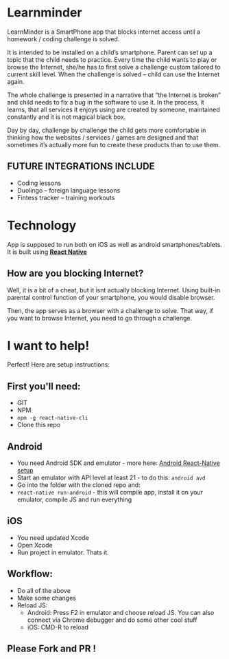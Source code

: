 # Learnminder

LearnMinder is a SmartPhone app that blocks internet access until a homework / coding challenge is solved.

It is intended to be installed on a child’s smartphone. Parent can set up a topic that the child needs to practice. Every time the child wants to play or browse the Internet, she/he has to first solve a challenge custom tailored to current skill level. When the challenge is solved – child can use the Internet again.

The whole challenge is presented in a narrative that “the Internet is broken” and child needs to fix a bug in the software to use it. In the process, it learns, that all services it enjoys using are created by someone, maintained constantly and it is not magical black box.

Day by day, challenge by challenge the child gets more comfortable in thinking how the websites / services / games are designed and that sometimes it’s actually more fun to create these products than to use them.

## FUTURE INTEGRATIONS INCLUDE

- Coding lessons
- Duolingo – foreign language lessons
- Fintess tracker – training workouts

# Technology

App is supposed to run both on iOS as well as android smartphones/tablets.
It is built using **[React Native](https://facebook.github.io/react-native/)**

## How are you blocking Internet?

Well, it is a bit of a cheat, but it isnt actually blocking Internet. Using built-in parental control function of your smartphone, you would disable browser.

Then, the app serves as a browser with a challenge to solve. That way, if you want to browse Internet, you need to go through a challenge.

# I want to help!

Perfect! Here are setup instructions:

## First you'll need:
- GIT
- NPM
- `npm -g react-native-cli`
- Clone this repo

## Android

- You need Android SDK and emulator - more here: [Android React-Native setup](https://facebook.github.io/react-native/docs/android-setup.html#content)
- Start an emulator with API level at least 21 - to do this: `android avd`
- Go into the folder with the cloned repo and:
- `react-native run-android` - this will compile app, install it on your emulator, compile JS and run everything


## iOS
- You need updated Xcode
- Open Xcode
- Run project in emulator. Thats it.

## Workflow: 
- Do all of the above
- Make some changes
- Reload JS:
	- Android: Press F2 in emulator and choose reload JS. You can also connect via Chrome debugger and do some other cool stuff
	- iOS: CMD-R to reload


## Please Fork and PR !
